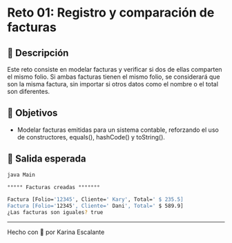 # Reto 01: Registro y comparación de facturas

## 🤍 Descripción
Este reto consiste en modelar facturas y verificar si dos de ellas comparten el mismo folio. Si ambas facturas tienen el mismo folio, se considerará que son la misma factura, sin importar si otros datos como el nombre o el total son diferentes.

## 🤍 Objetivos
- Modelar facturas emitidas para un sistema contable, reforzando el uso de constructores, equals(), hashCode() y toString().

## 🤍 Salida esperada 
```bash
java Main

°°°°° Facturas creadas °°°°°°°

Factura [Folio='12345', Cliente=' Kary', Total=' $ 235.5]
Factura [Folio='12345', Cliente=' Dani', Total=' $ 589.9]
¿Las facturas son iguales? true

```
---
Hecho con 🤍 por Karina Escalante